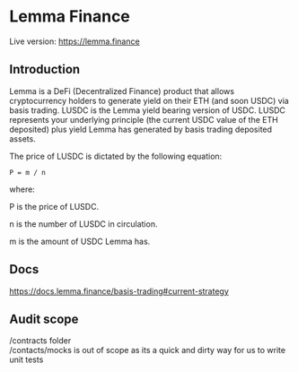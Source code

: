 # Lemma Finance
Live version: https://lemma.finance

## Introduction
Lemma is a DeFi (Decentralized Finance) product that allows cryptocurrency holders to generate yield on their ETH (and soon USDC) via basis trading.
LUSDC is the Lemma yield bearing version of USDC.
LUSDC represents your underlying principle (the current USDC value of the ETH deposited) plus yield Lemma has generated by basis trading deposited assets.

The price of LUSDC is dictated by the following equation: 
```
P = m / n
```
where:

 P is the price of LUSDC.

 n is the number of LUSDC in circulation.

 m is the amount of USDC Lemma has.

## Docs
https://docs.lemma.finance/basis-trading#current-strategy

## Audit scope
/contracts folder   
/contacts/mocks is out of scope as its a quick and dirty way for us to write unit tests
# Local development and testing.

## Requirements
You should have Node installed.

## Get started
Clone this repository, install NodeJS dependencies:
```
git clone https://github.com/EIVentures/lemma.git
npm install
npm compile
```
## Unit Testing
All tests are located under the test folder.
```
npx hardhat --network [your-network] test [test file location]
```
## Coverage Testing
```
npx hardhat coverage --testfiles [test file location] --network [your-network]
```